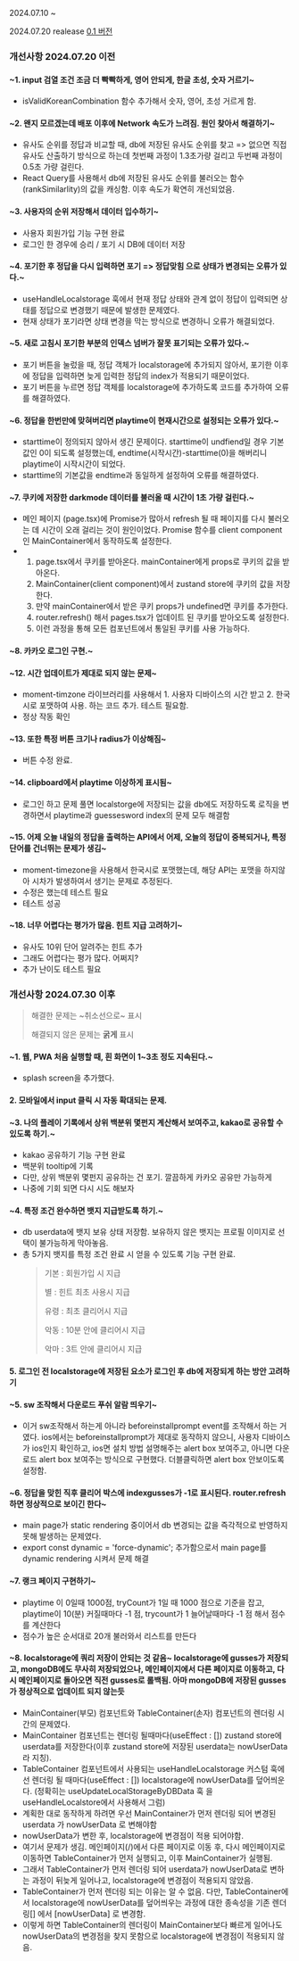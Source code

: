 2024.07.10 ~

2024.07.20 realease
[0.1 버전](https://kkodle-kkodle.netlify.app/)

### 개선사항 2024.07.20 이전

#### ~1. input 검열 조건 조금 더 빡빡하게, 영어 안되게, 한글 초성, 숫자 거르기~
  - isValidKoreanCombination 함수 추가해서 숫자, 영어, 초성 거르게 함.

#### ~2. 왠지 모르겠는데 배포 이후에 Network 속도가 느려짐. 원인 찾아서 해결하기~
  - 유사도 순위를 정답과 비교할 때, db에 저장된 유사도 순위를 찾고 => 없으면 직접 유사도 산출하기 방식으로 하는데 첫번째 과정이 1.3초가량 걸리고 두번째 과정이 0.5초 가량 걸린다.
  - React Query를 사용해서 db에 저장된 유사도 순위를 불러오는 함수 (rankSimilarlity)의 값을 캐싱함. 이후 속도가 확연히 개선되었음.
  
#### ~3. 사용자의 순위 저장해서 데이터 입수하기~
  - 사용자 회원가입 기능 구현 완료
  - 로그인 한 경우에 승리 / 포기 시 DB에 데이터 저장

#### ~4. 포기한 후 정답을 다시 입력하면 포기 => 정답맞힘 으로 상태가 변경되는 오류가 있다.~
  - useHandleLocalstorage 훅에서 현재 정답 상태와 관계 없이 정답이 입력되면 상태를 정답으로 변경했기 때문에 발생한 문제였다.
  - 현재 상태가 포기라면 상태 변경을 막는 방식으로 변경하니 오류가 해결되었다.
  
#### ~5. 새로 고침시 포기한 부분의 인덱스 넘버가 잘못 표기되는 오류가 있다.~
   - 포기 버튼을 눌렀을 때, 정답 객체가 localstorage에 추가되지 않아서, 포기한 이후에 정답을 입력하면 늦게 입력한 정답의 index가 적용되기 때문이었다.
   - 포기 버튼을 누르면 정답 객체를 localstorage에 추가하도록 코드를 추가하여 오류를 해결하였다.

#### ~6. 정답을 한번만에 맞혀버리면 playtime이 현재시간으로 설정되는 오류가 있다.~
   - starttime이 정의되지 않아서 생긴 문제이다. starttime이 undfiend일 경우 기본값인 0이 되도록 설정했는데, endtime(시작시간)-starttime(0)을 해버리니 playtime이 시작시간이 되었다.
   - starttime의 기본값을 endtime과 동일하게 설정하여 오류를 해결하였다.

#### ~7. 쿠키에 저장한 darkmode 데이터를 불러올 때 시간이 1초 가량 걸린다.~
  - 메인 페이지 (page.tsx)에 Promise가 많아서 refresh 될 때 페이지를 다시 불러오는 데 시간이 오래 걸리는 것이 원인이었다. Promise 함수를 client component 인 MainContainer에서 동작하도록 설정한다.
  - 1. page.tsx에서 쿠키를 받아온다. mainContainer에게 props로 쿠키의 값을 받아온다.
    2. MainContainer(client component)에서 zustand store에 쿠키의 값을 저장한다.
    3. 만약 mainContainer에서 받은 쿠키 props가 undefined면 쿠키를 추가한다.
    4. router.refresh() 해서 pages.tsx가 업데이트 된 쿠키를 받아오도록 설정한다.
    5. 이런 과정을 통해 모든 컴포넌트에서 통일된 쿠키를 사용 가능하다.
#### ~8. 카카오 로그인 구현.~
#### ~12. 시간 업데이트가 제대로 되지 않는 문제~
  - moment-timzone 라이브러리를 사용해서 1. 사용자 디바이스의 시간 받고 2. 한국시로 포맷하여 사용. 하는 코드 추가. 테스트 필요함.
  - 정상 작동 확인
#### ~13. 또한 특정 버튼 크기나 radius가 이상해짐~
  - 버튼 수정 완료.
#### ~14. clipboard에서 playtime 이상하게 표시됨~
  - 로그인 하고 문제 풀면 localstorge에 저장되는 값을 db에도 저장하도록 로직을 변경하면서 playtime과 guessesword index의 문제 모두 해결함
#### ~15. 어제 오늘 내일의 정답을 출력하는 API에서 어제, 오늘의 정답이 중복되거나, 특정 단어를 건너뛰는 문제가 생김~
  - moment-timezone을 사용해서 한국시로 포맷했는데, 해당 API는 포맷을 하지않아 시차가 발생하여서 생기는 문제로 추정된다.
  - 수정은 했는데 테스트 필요
  - 테스트 성공
#### ~18. 너무 어렵다는 평가가 많음. 힌트 지급 고려하기~
  - 유사도 10위 단어 알려주는 힌트 추가
  - 그래도 어렵다는 평가 많다. 어쩌지?
  - 추가 난이도 테스트 필요

### 개선사항 2024.07.30 이후

> 해결한 문제는 ~취소선으로~ 표시
> 
> 해결되지 않은 문제는 **굵게** 표시

#### ~1. 웹, PWA 처음 실행할 때, 흰 화면이 1~3초 정도 지속된다.~
  - splash screen을 추가했다.
#### **2. 모바일에서 input 클릭 시 자동 확대되는 문제.**
#### ~3. 나의 플레이 기록에서 상위 백분위 몇펀지 계산해서 보여주고, kakao로 공유할 수 있도록 하기.~
  - kakao 공유하기 기능 구현 완료
  - 백분위 tooltip에 기록
  - 다만, 상위 백분위 몇펀지 공유하는 건 포기. 깔끔하게 카카오 공유만 가능하게
  - 나중에 기회 되면 다시 시도 해보자
#### ~4. 특정 조건 완수하면 뱃지 지급받도록 하기.~
  - db userdata에 뱃지 보유 상태 저장함. 보유하지 않은 뱃지는 프로필 이미지로 선택이 불가능하게 막아놓음.
  - 총 5가지 뱃지를 특정 조건 완료 시 얻을 수 있도록 기능 구현 완료.
    >
    > 기본 : 회원가입 시 지급
    > 
    > 별 : 힌트 최초 사용시 지급
    > 
    > 유령 : 최초 클리어시 지급
    > 
    > 악동 : 10분 안에 클리어시 지급
    > 
    > 악마 : 3트 안에 클리어시 지급
#### **5. 로그인 전 localstorage에 저장된 요소가 로그인 후 db에 저장되게 하는 방안 고려하기**
#### ~5. sw 조작해서 다운로드 푸쉬 알람 띄우기~
  - 이거 sw조작해서 하는게 아니라 beforeinstallprompt event를 조작해서 하는 거였다. ios에서는 beforeinstallprompt가 제대로 동작하지 않으니, 사용자 디바이스가 ios인지 확인하고, ios면 설치 방법 설명해주는 alert box 보여주고, 아니면 다운로드 alert box 보여주는 방식으로 구현했다. 더블클릭하면 alert box 안보이도록 설정함. 
#### ~6. 정답을 맞힌 직후 클리어 박스에 indexgusses가 -1로 표시된다. router.refresh 하면 정상적으로 보이긴 한다~
  - main page가 static rendering 중이어서 db 변경되는 값을 즉각적으로 반영하지 못해 발생하는 문제였다.
  - export const dynamic = 'force-dynamic'; 추가함으로서 main page를 dynamic rendering 시켜서 문제 해결
#### ~7. 랭크 페이지 구현하기~
  - playtime 이 0일때 1000점, tryCount가 1일 때 1000 점으로 기준을 잡고, playtime이 10(분) 커질때마다 -1 점, trycount가 1 늘어날때마다 -1 점 해서 점수를 계산한다
  - 점수가 높은 순서대로 20개 불러와서 리스트를 만든다
#### **~8. localstorage에 쿼리 저장이 안되는 것 같음~ localstorage에 gusses가 저장되고, mongoDB에도 무사히 저장되었으나, 메인페이지에서 다른 페이지로 이동하고, 다시 메인페이지로 돌아오면 직전 gusses로 롤백됨. 아마 mongoDB에 저장된 gusses가 정상적으로 업데이트 되지 않는듯**
  - MainContainer(부모) 컴포넌트와 TableContainer(손자) 컴포넌트의 렌더링 시간의 문제였다.
  - MainContainer 컴포넌트는 렌더링 될때마다(useEffect : []) zustand store에 userdata를 저장한다(이후 zustand store에 저장된 userdata는 nowUserData라 지칭).
  - TableContainer 컴포넌트에서 사용되는 useHandleLocalstorage 커스텀 훅에선 렌더링 될 때마다(useEffect : []) localstorage에 nowUserData를 덮어씌운다. (정확히는 useUpdateLocalStorageByDBData 훅 을 useHandleLocalstore에서 사용해서 그럼)
  -  계획한 대로 동작하게 하려면 우선 MainContainer가 먼저 렌더링 되어 변경된 userdata 가 nowUserData 로 변해야함
  -  nowUserData가 변한 후, localstorage에 변경점이 적용 되어야함.
  -  여기서 문제가 생김. 메인페이지(/)에서 다른 페이지로 이동 후, 다시 메인페이지로 이동하면 TableContainer가 먼저 실행되고, 이후 MainContainer가 실행됨.
  -  그래서 TableContainer가 먼저 렌더링 되어 userdata가 nowUserData로 변하는 과정이 뒤늦게 일어나고, localstorage에 변경점이 적용되지 않았음.
  -  TableContainer가 먼저 렌더링 되는 이유는 알 수 없음. 다만, TableContainer에서 localstorage에 nowUserData를 덮어씌우는 과정에 대한 종속성을 기존 렌더링[] 에서 [nowUserData] 로 변경함.
  -  이렇게 하면 TableContainer의 렌더링이 MainContainer보다 빠르게 일어나도 nowUserData의 변경점을 찾지 못함으로 localstorage에 변경점이 적용되지 않음. 

